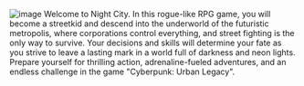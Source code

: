 ![image](https://github.com/pslib-cz/2022-p2a-prg-big-bad-project-PeterHonzejk/assets/91247580/d9821ada-682b-44fc-a151-4d57cc061645)
Welcome to Night City. In this rogue-like RPG game, you will become a streetkid and descend into the underworld of the futuristic metropolis, where corporations control everything, and street fighting is the only way to survive. Your decisions and skills will determine your fate as you strive to leave a lasting mark in a world full of darkness and neon lights. Prepare yourself for thrilling action, adrenaline-fueled adventures, and an endless challenge in the game "Cyberpunk: Urban Legacy".

